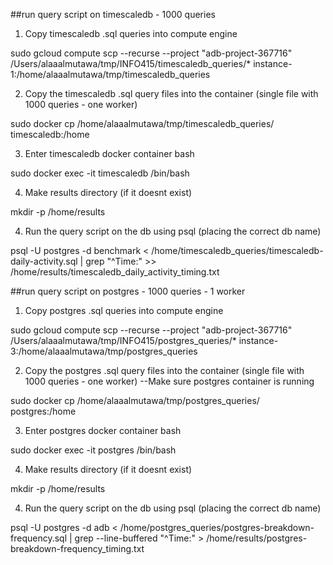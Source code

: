 ##run query script on timescaledb - 1000 queries

1. Copy timescaledb .sql queries into compute engine 

sudo gcloud compute scp --recurse --project "adb-project-367716" /Users/alaaalmutawa/tmp/INFO415/timescaledb_queries/* instance-1:/home/alaaalmutawa/tmp/timescaledb_queries

2. Copy the timescaledb .sql query files into the container (single file with 1000 queries - one worker)

sudo docker cp /home/alaaalmutawa/tmp/timescaledb_queries/ timescaledb:/home

3. Enter timescaledb docker container  bash 

sudo docker exec -it timescaledb /bin/bash

4. Make results directory (if it doesnt exist)

mkdir -p /home/results

4. Run the query script on the db using psql (placing the correct db name)

psql -U postgres -d benchmark < /home/timescaledb_queries/timescaledb-daily-activity.sql | grep "^Time:" >> /home/results/timescaledb_daily_activity_timing.txt

##run query script on postgres - 1000 queries - 1 worker 

1. Copy postgres .sql queries into compute engine 

sudo gcloud compute scp --recurse --project "adb-project-367716" /Users/alaaalmutawa/tmp/INFO415/postgres_queries/* instance-3:/home/alaaalmutawa/tmp/postgres_queries

2. Copy the postgres .sql query files into the container (single file with 1000 queries - one worker) --Make sure postgres container is running

sudo docker cp /home/alaaalmutawa/tmp/postgres_queries/ postgres:/home

3. Enter postgres docker container  bash 

sudo docker exec -it postgres /bin/bash

4. Make results directory (if it doesnt exist)

mkdir -p /home/results

4. Run the query script on the db using psql (placing the correct db name)

psql -U postgres -d adb < /home/postgres_queries/postgres-breakdown-frequency.sql | grep --line-buffered "^Time:" > /home/results/postgres-breakdown-frequency_timing.txt
